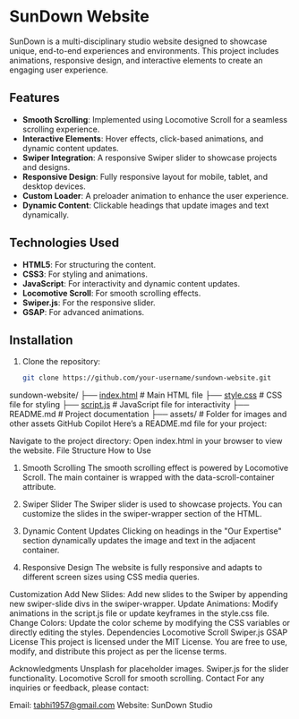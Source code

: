 # SunDown Website

SunDown is a multi-disciplinary studio website designed to showcase unique, end-to-end experiences and environments. This project includes animations, responsive design, and interactive elements to create an engaging user experience.

## Features

- **Smooth Scrolling**: Implemented using Locomotive Scroll for a seamless scrolling experience.
- **Interactive Elements**: Hover effects, click-based animations, and dynamic content updates.
- **Swiper Integration**: A responsive Swiper slider to showcase projects and designs.
- **Responsive Design**: Fully responsive layout for mobile, tablet, and desktop devices.
- **Custom Loader**: A preloader animation to enhance the user experience.
- **Dynamic Content**: Clickable headings that update images and text dynamically.

## Technologies Used

- **HTML5**: For structuring the content.
- **CSS3**: For styling and animations.
- **JavaScript**: For interactivity and dynamic content updates.
- **Locomotive Scroll**: For smooth scrolling effects.
- **Swiper.js**: For the responsive slider.
- **GSAP**: For advanced animations.

## Installation

1. Clone the repository:
   ```bash
   git clone https://github.com/your-username/sundown-website.git
sundown-website/
├── [index.html](http://_vscodecontentref_/0)         # Main HTML file
├── [style.css](http://_vscodecontentref_/1)          # CSS file for styling
├── [script.js](http://_vscodecontentref_/2)          # JavaScript file for interactivity
├── README.md          # Project documentation
├── assets/            # Folder for images and other assets
GitHub Copilot
Here’s a README.md file for your project:

Navigate to the project directory:
Open index.html in your browser to view the website.
File Structure
How to Use
1. Smooth Scrolling
The smooth scrolling effect is powered by Locomotive Scroll. The main container is wrapped with the data-scroll-container attribute.

2. Swiper Slider
The Swiper slider is used to showcase projects. You can customize the slides in the swiper-wrapper section of the HTML.

3. Dynamic Content Updates
Clicking on headings in the "Our Expertise" section dynamically updates the image and text in the adjacent container.

4. Responsive Design
The website is fully responsive and adapts to different screen sizes using CSS media queries.

Customization
Add New Slides: Add new slides to the Swiper by appending new swiper-slide divs in the swiper-wrapper.
Update Animations: Modify animations in the script.js file or update keyframes in the style.css file.
Change Colors: Update the color scheme by modifying the CSS variables or directly editing the styles.
Dependencies
Locomotive Scroll
Swiper.js
GSAP
License
This project is licensed under the MIT License. You are free to use, modify, and distribute this project as per the license terms.

Acknowledgments
Unsplash for placeholder images.
Swiper.js for the slider functionality.
Locomotive Scroll for smooth scrolling.
Contact
For any inquiries or feedback, please contact:

Email: tabhi1957@gmail.com
Website: SunDown Studio
